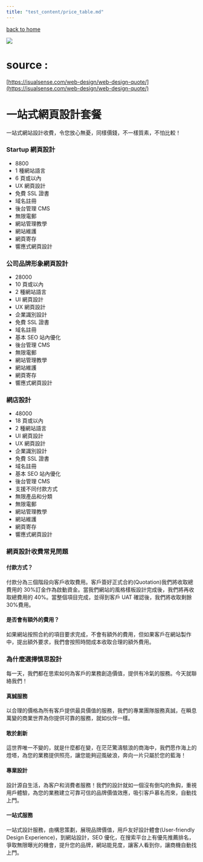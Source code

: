 ```yaml
---
title: "test_content/price_table.md"
---
```


[back to home](/)

![](http://localhost:1313/images/quote_now/price_table.jpg)

# source :

[https://isualsense.com/web-design/web-design-quote/](https://isualsense.com/web-design/web-design-quote/)

# 一站式網頁設計套餐

一站式網站設計收費，令您放心無憂，同樣價錢，不一樣質素，不怕比較！

### Startup 網頁設計

- 8800
- 1 種網站語言
- 6 頁或以內
- UX 網頁設計
- 免費 SSL 證書
- 域名註冊 ​
- 後台管理 CMS
- 無限電郵
- 網站管理教學
- 網站維護
- 網頁寄存
- 響應式網頁設計

### 公司品牌形象網頁設計

- 28000
- 10 頁或以內
- 2 種網站語言
- UI 網頁設計
- UX 網頁設計
- 企業識別設計
- 免費 SSL 證書
- 域名註冊
- 基本 SEO 站內優化 ​​
- 後台管理 CMS
- 無限電郵
- 網站管理教學
- 網站維護
- 網頁寄存
- 響應式網頁設計

### 網店設計

- 48000
- 18 頁或以內
- 2 種網站語言
- UI 網頁設計
- UX 網頁設計
- 企業識別設計
- 免費 SSL 證書
- 域名註冊 ​
- 基本 SEO 站內優化 ​​
- 後台管理 CMS
- 支援不同付款方式
- 無限產品和分類
- 無限電郵
- 網站管理教學
- 網站維護
- 網頁寄存
- 響應式網頁設計

### 網頁設計收費常見問題

#### 付款方式？

付款分為三個階段向客戶收取費用。客戶簽好正式合約(Quotation)我們將收取總費用的 30%訂金作為啟動資金。當我們網站的風格樣板設計完成後，我們將再收取總費用的 40%。當整個項目完成，並得到客戶 UAT 確認後，我們將收取剩餘 30%費用。

#### 是否會有額外的費用？

如果網站按照合約的項目要求完成，不會有額外的費用，但如果客戶在網站製作中，提出額外要求，我們會按照時間成本收取合理的額外費用。

### 為什麼選擇慎思設計

每一天，我們都在思索如何為客戶的業務創造價值，提供有冷氣的服務。今天就聯絡我們！

#### 真誠服務

以合理的價格為所有客戶提供最具價值的服務，我們的專業團隊服務真誠，在瞬息萬變的商業世界為你提供可靠的服務，就如伙伴一樣。

#### 敢於創新

這世界唯一不變的，就是什麼都在變，在茫茫驚濤駭浪的商海中，我們愿作海上的燈塔，為您的業務提供照亮，讓您能夠迎風破浪，奔向一片只屬於您的藍海！

#### 專業設計

設計源自生活，為客户和消費者服務！我們的設計就如一個沒有倒勾的魚鈎，重視用戶體驗，為您的業務建立可靠可信的品牌價值效應，吸引客戶慕名而來，自動找上門。

#### 一站式服務

一站式設計服務，由構思策劃，展現品牌價值，用戶友好設計體會(User-friendly Design Experience)，到網站設計，SEO 優化，在搜索平台上有優先推薦排名，爭取無限曝光的機會，提升您的品牌，網站能見度，讓客人看到你，讓商機自動找上門。
